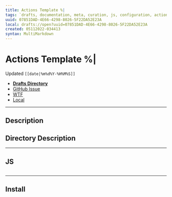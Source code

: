 ```yaml
---
title: Actions Template %|
tags: `drafts, documentation, meta, curation, js, configuration, actions, template`
uuid: 07851DAD-4E66-4298-8026-5F22DA52E23A
local: drafts://open?uuid=07851DAD-4E66-4298-8026-5F22DA52E23A
created: 05112022-034413
syntax: MultiMarkdown
---
```

 # Actions Template %|
Updated `[[date|%m%d%Y-%H%M%S]]`

- [**Drafts Directory**](https://directory.getdrafts.com/)
- [GitHub Issue](https://github.com/extratone/drafts/issues/)
- [WTF](https://davidblue.wtf/drafts/[[uuid]].html)
- [Local](shareddocuments:///private/var/mobile/Library/Mobile%20Documents/com~apple~CloudDocs/Written/[[uuid]].md)

---

## Description

## Directory Description

---

## JS

```js
```

---

## Install